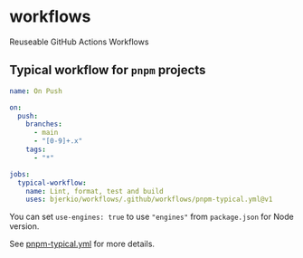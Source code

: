# workflows

Reuseable GitHub Actions Workflows

## Typical workflow for `pnpm` projects

```yaml
name: On Push

on:
  push:
    branches:
      - main
      - "[0-9]+.x"
    tags:
      - "*"

jobs:
  typical-workflow:
    name: Lint, format, test and build
    uses: bjerkio/workflows/.github/workflows/pnpm-typical.yml@v1
```

You can set `use-engines: true` to use `"engines"` from `package.json` for Node version.

See [pnpm-typical.yml](.github/workflows/pnpm-typical.yml) for more details.

